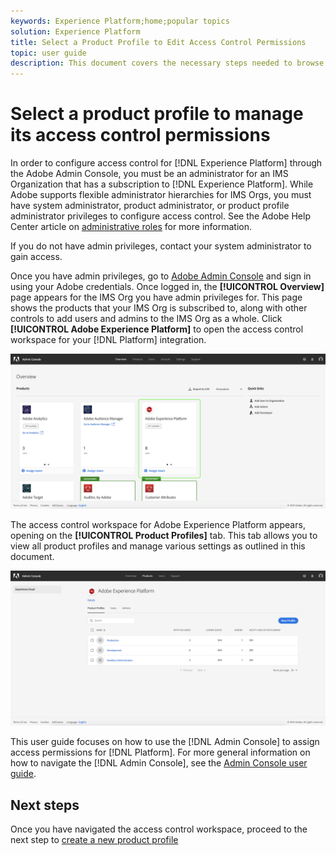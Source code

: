 ```yaml
---
keywords: Experience Platform;home;popular topics
solution: Experience Platform
title: Select a Product Profile to Edit Access Control Permissions
topic: user guide
description: This document covers the necessary steps needed to browse the access control workspace. In order to configure access control for Experience Platform through the Adobe Admin Console, you must be an administrator for an IMS Organization that has a subscription to Experience Platform.
---
```


# Select a product profile to manage its access control permissions

In order to configure access control for [!DNL Experience Platform] through the Adobe Admin Console, you must be an administrator for an IMS Organization that has a subscription to [!DNL Experience Platform]. While Adobe supports flexible administrator hierarchies for IMS Orgs, you must have system administrator, product administrator, or product profile administrator privileges to configure access control. See the Adobe Help Center article on [administrative roles](https://helpx.adobe.com/enterprise/using/admin-roles.html) for more information.

If you do not have admin privileges, contact your system administrator to gain access.

Once you have admin privileges, go to [Adobe Admin Console](https://adminconsole.adobe.com) and sign in using your Adobe credentials. Once logged in, the **[!UICONTROL Overview]** page appears for the IMS Org you have admin privileges for. This page shows the products that your IMS Org is subscribed to, along with other controls to add users and admins to the IMS Org as a whole. Click **[!UICONTROL Adobe Experience Platform]** to open the access control workspace for your [!DNL Platform] integration.

![overview-page](../images/overview-page.png)

The access control workspace for Adobe Experience Platform appears, opening on the **[!UICONTROL Product Profiles]** tab. This tab allows you to view all product profiles and manage various settings as outlined in this document.

![platform-access-control](../images/platform-access-control.png)

This user guide focuses on how to use the [!DNL Admin Console] to assign access permissions for [!DNL Platform]. For more general information on how to navigate the [!DNL Admin Console], see the [Admin Console user guide](https://helpx.adobe.com/enterprise/using/admin-console.html).

## Next steps

Once you have navigated the access control workspace, proceed to the next step to [create a new product profile](create-profile.md)